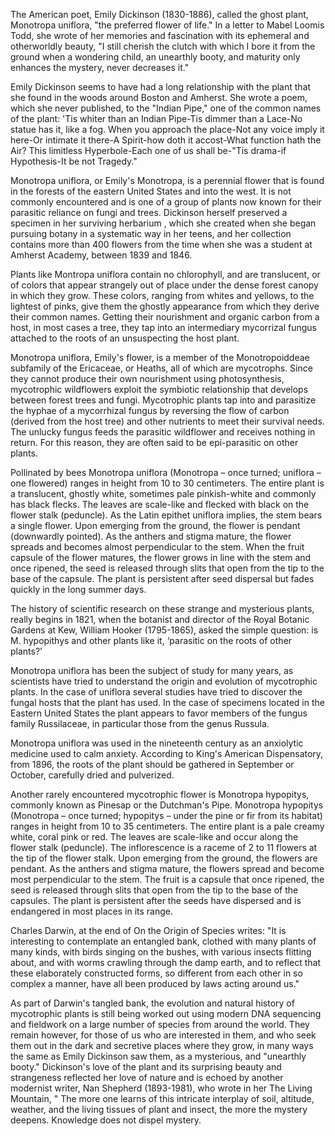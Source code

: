 <param ve-config
	   title="Monotropa uniflora: Finding Emily's Flowers"
	   source-image="https://www.talkplant.com/wp-content/uploads/2017/05/mushroom-1853282_1920.jpg"
	   eid=""
	   about=""
	   layout="vtl"
	   author="John Hessler">

The American poet, Emily Dickinson (1830-1886), called the ghost plant, Monotropa uniflora, "the preferred flower of life." In a letter to Mabel Loomis Todd, she wrote of her memories and fascination with its ephemeral and otherworldly beauty, "I still cherish the clutch with which I bore it from the ground when a wondering child, an unearthly booty, and maturity only enhances the mystery, never decreases it."
<param ve-image url="https://upload.wikimedia.org/wikipedia/commons/0/0a/Indian_pipe_PDB.JPG">
<param ve-image url="https://storymaps.arcgis.com/stories/5c4cf75667b147b1baf40a9c108fd342">

Emily Dickinson seems to have had a long relationship with the plant that she found in the woods around Boston and Amherst. She wrote a poem, which she never published, to the "Indian Pipe," one of the common names of the plant: 'Tis whiter than an Indian Pipe-Tis dimmer than a Lace-No statue has it, like a fog. When you approach the place-Not any voice imply it here-Or intimate it there-A Spirit-how doth it accost-What function hath the Air? This limitless Hyperbole-Each one of us shall be-"Tis drama-if Hypothesis-It be not Tragedy."
<param ve-image seq="35" manifest="https://iiif.lib.harvard.edu/manifests/view/drs:4184689$35i">

Monotropa uniflora, or Emily's Monotropa, is a perennial flower that is found in the forests of the eastern United States and into the west. It is not commonly encountered and is one of a group of plants now known for their parasitic reliance on fungi and trees. Dickinson herself preserved a specimen in her surviving herbarium , which she created when she began pursuing botany in a systematic way in her teens, and her collection contains more than 400 flowers from the time when she was a student at Amherst Academy, between 1839 and 1846.
<param ve-map center="37.873388277112646, -82.85415288524509" zoom="4">

Plants like Montropa uniflora contain no chlorophyll, and are translucent, or of colors that appear strangely out of place under the dense forest canopy in which they grow. These colors, ranging from whites and yellows, to the lightest of pinks, give them the ghostly appearance from which they derive their common names. Getting their nourishment and organic carbon from a host, in most cases a tree, they tap into an intermediary mycorrizal fungus attached to the roots of an unsuspecting the host plant.


Monotropa uniflora, Emily's flower, is a member of the Monotropoiddeae subfamily of the Ericaceae, or Heaths, all of which are mycotrophs. Since they cannot produce their own nourishment using photosynthesis, mycotrophic wildflowers exploit the symbiotic relationship that develops between forest trees and fungi. Mycotrophic plants tap into and parasitize the hyphae of a mycorrhizal fungus by reversing the flow of carbon (derived from the host tree) and other nutrients to meet their survival needs. The unlucky fungus feeds the parasitic wildflower and receives nothing in return. For this reason, they are often said to be epi-parasitic on other plants.

Pollinated by bees Monotropa uniflora (Monotropa – once turned; uniflora – one flowered) ranges in height from 10 to 30 centimeters. The entire plant is a translucent, ghostly white, sometimes pale pinkish-white and commonly has black flecks. The leaves are scale-like and flecked with black on the flower stalk (peduncle). As the Latin epithet uniflora implies, the stem bears a single flower. Upon emerging from the ground, the flower is pendant (downwardly pointed). As the anthers and stigma mature, the flower spreads and becomes almost perpendicular to the stem. When the fruit capsule of the flower matures, the flower grows in line with the stem and once ripened, the seed is released through slits that open from the tip to the base of the capsule. The plant is persistent after seed dispersal but fades quickly in the long summer days.

The history of scientific research on these strange and mysterious plants, really begins in 1821, when the botanist and director of the Royal Botanic Gardens at Kew, William Hooker (1795-1865), asked the simple question: is M. hypopithys and other plants like it, ‘parasitic on the roots of other plants?’

Monotropa uniflora has been the subject of study for many years, as scientists have tried to understand the origin and evolution of mycotrophic plants. In the case of uniflora several studies have tried to discover the fungal hosts that the plant has used. In the case of specimens located in the Eastern United States the plant appears to favor members of the fungus family Russilaceae, in particular those from the genus Russula.

Monotropa uniflora was used in the nineteenth century as an anxiolytic medicine used to calm anxiety. According to King's American Dispensatory, from 1896, the roots of the plant should be gathered in September or October, carefully dried and pulverized.

Another rarely encountered mycotrophic flower is Monotropa hypopitys, commonly known as Pinesap or the Dutchman's Pipe. Monotropa hypopitys (Monotropa – once turned; hypopitys – under the pine or fir from its habitat) ranges in height from 10 to 35 centimeters. The entire plant is a pale creamy white, coral pink or red. The leaves are scale-like and occur along the flower stalk (peduncle). The inflorescence is a raceme of 2 to 11 flowers at the tip of the flower stalk. Upon emerging from the ground, the flowers are pendant. As the anthers and stigma mature, the flowers spread and become most perpendicular to the stem. The fruit is a capsule that once ripened, the seed is released through slits that open from the tip to the base of the capsules. The plant is persistent after the seeds have dispersed and is endangered in most places in its range.

Charles Darwin, at the end of On the Origin of Species writes: "It is interesting to contemplate an entangled bank, clothed with many plants of many kinds, with birds singing on the bushes, with various insects flitting about, and with worms crawling through the damp earth, and to reflect that these elaborately constructed forms, so different from each other in so complex a manner, have all been produced by laws acting around us."

As part of Darwin's tangled bank, the evolution and natural history of mycotrophic plants is still being worked out using modern DNA sequencing and fieldwork on a large number of species from around the world. They remain however, for those of us who are interested in them, and who seek them out in the dark and secretive places where they grow, in many ways the same as Emily Dickinson saw them, as a mysterious, and "unearthly booty." Dickinson's love of the plant and its surprising beauty and strangeness reflected her love of nature and is echoed by another modernist writer, Nan Shepherd (1893-1981), who wrote in her The Living Mountain, " The more one learns of this intricate interplay of soil, altitude, weather, and the living tissues of plant and insect, the more the mystery deepens. Knowledge does not dispel mystery.
